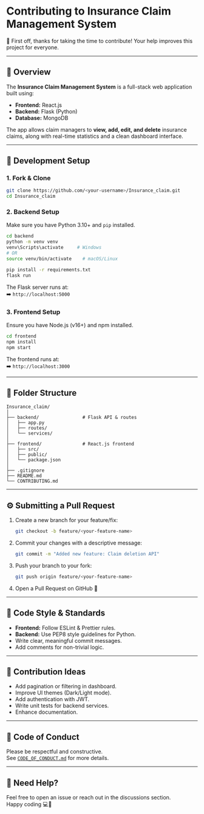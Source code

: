 # Contributing to Insurance Claim Management System

🎉 First off, thanks for taking the time to contribute! Your help improves this project for everyone.

---

## 🧭 Overview

The **Insurance Claim Management System** is a full-stack web application built using:
- **Frontend:** React.js  
- **Backend:** Flask (Python)  
- **Database:** MongoDB  

The app allows claim managers to **view, add, edit, and delete** insurance claims, along with real-time statistics and a clean dashboard interface.

---

## 🧰 Development Setup

### 1. Fork & Clone
```bash
git clone https://github.com/<your-username>/Insurance_claim.git
cd Insurance_claim
```

### 2. Backend Setup
Make sure you have Python 3.10+ and `pip` installed.

```bash
cd backend
python -m venv venv
venv\Scripts\activate     # Windows
# OR
source venv/bin/activate    # macOS/Linux

pip install -r requirements.txt
flask run
```

The Flask server runs at:  
➡️ `http://localhost:5000`

### 3. Frontend Setup
Ensure you have Node.js (v16+) and npm installed.

```bash
cd frontend
npm install
npm start
```

The frontend runs at:  
➡️ `http://localhost:3000`

---

## 🧩 Folder Structure

```
Insurance_claim/
│
├── backend/                # Flask API & routes
│   ├── app.py
│   ├── routes/
│   └── services/
│
├── frontend/               # React.js frontend
│   ├── src/
│   ├── public/
│   └── package.json
│
├── .gitignore
├── README.md
└── CONTRIBUTING.md
```

---

## ⚙️ Submitting a Pull Request

1. Create a new branch for your feature/fix:  
   ```bash
   git checkout -b feature/<your-feature-name>
   ```
2. Commit your changes with a descriptive message:  
   ```bash
   git commit -m "Added new feature: Claim deletion API"
   ```
3. Push your branch to your fork:  
   ```bash
   git push origin feature/<your-feature-name>
   ```
4. Open a Pull Request on GitHub 🎉

---

## 🧪 Code Style & Standards

- **Frontend:** Follow ESLint & Prettier rules.
- **Backend:** Use PEP8 style guidelines for Python.
- Write clear, meaningful commit messages.
- Add comments for non-trivial logic.

---

## 🧱 Contribution Ideas

- Add pagination or filtering in dashboard.
- Improve UI themes (Dark/Light mode).
- Add authentication with JWT.
- Write unit tests for backend services.
- Enhance documentation.

---

## 🫶 Code of Conduct

Please be respectful and constructive.  
See [`CODE_OF_CONDUCT.md`](./CODE_OF_CONDUCT.md) for more details.

---

## 💬 Need Help?

Feel free to open an issue or reach out in the discussions section.  
Happy coding 💻🚀
